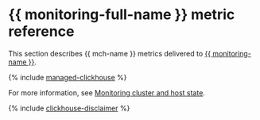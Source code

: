 # {{ monitoring-full-name }} metric reference

This section describes {{ mch-name }} metrics delivered to [{{ monitoring-name }}](../monitoring/).

{% include [managed-clickhouse](../_includes/monitoring/metrics-ref/managed-clickhouse.md) %}

For more information, see [Monitoring cluster and host state](./operations/monitoring.md).

{% include [clickhouse-disclaimer](../_includes/clickhouse-disclaimer.md) %}

